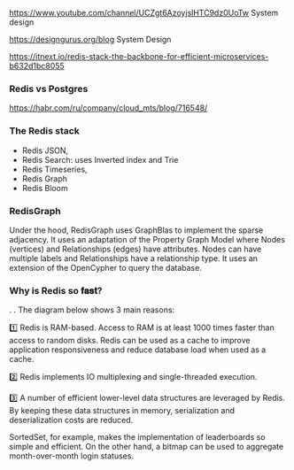 https://www.youtube.com/channel/UCZgt6AzoyjslHTC9dz0UoTw System design

https://designgurus.org/blog System Design

https://itnext.io/redis-stack-the-backbone-for-efficient-microservices-b632d1bc8055

### Redis vs Postgres

https://habr.com/ru/company/cloud_mts/blog/716548/

### The Redis stack 

- Redis JSON, 
- Redis Search: uses Inverted index and Trie
- Redis Timeseries, 
- Redis Graph
- Redis Bloom

### RedisGraph

Under the hood, RedisGraph uses GraphBlas to implement the sparse adjacency. It uses an adaptation of the Property Graph Model where Nodes (vertices) and Relationships (edges) have attributes. Nodes can have multiple labels and Relationships have a relationship type. It uses an extension of the OpenCypher to query the database.


### Why is Redis so 𝐟𝐚𝐬𝐭?
.
.
The diagram below shows 3 main reasons:

1️⃣ Redis is RAM-based. Access to RAM is at least 1000 times faster than access to random disks. Redis can be used as a cache to improve application responsiveness and reduce database load when used as a cache.

2️⃣ Redis implements IO multiplexing and single-threaded execution.

3️⃣ A number of efficient lower-level data structures are leveraged by Redis. By keeping these data structures in memory, serialization and deserialization costs are reduced.

SortedSet, for example, makes the implementation of leaderboards so simple and efficient. On the other hand, a bitmap can be used to aggregate month-over-month login statuses.
